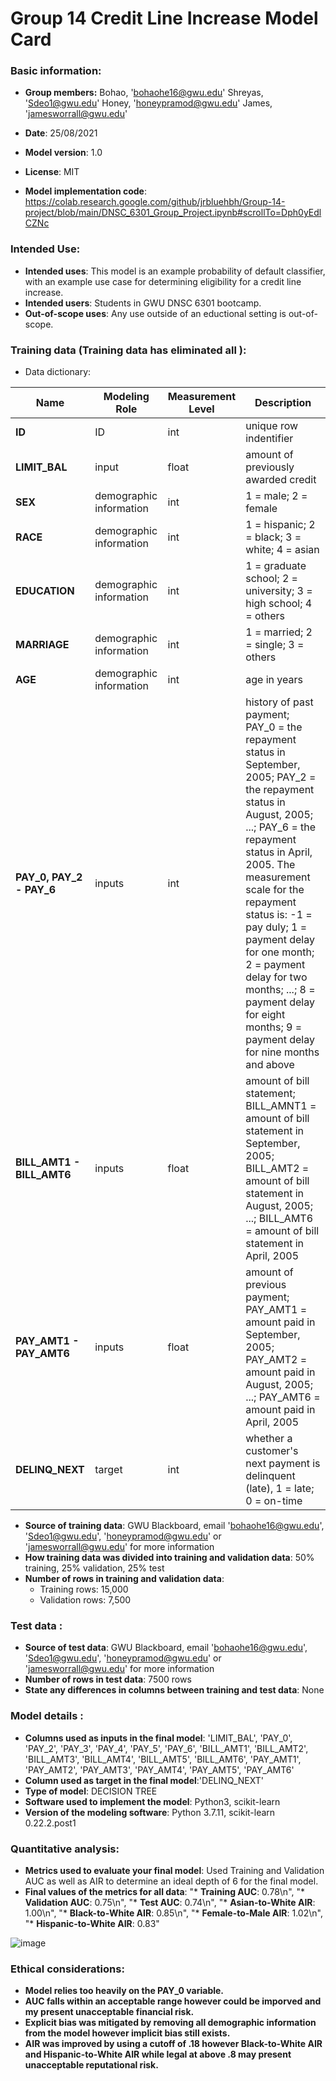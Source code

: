 # Group 14 Credit Line Increase Model Card
### Basic information:

* **Group members:**
      Bohao,     'bohaohe16@gwu.edu'
      Shreyas,   'Sdeo1@gwu.edu'
      Honey,     'honeypramod@gwu.edu'
      James,     'jamesworrall@gwu.edu'
      
* **Date**: 25/08/2021
* **Model version**: 1.0
* **License**: MIT
* **Model implementation code**: https://colab.research.google.com/github/jrbluehbh/Group-14-project/blob/main/DNSC_6301_Group_Project.ipynb#scrollTo=Dph0yEdlCZNc
    
### Intended Use: 
     
* **Intended uses**: This model is an example probability of default classifier, with an example use case for determining eligibility for a credit line increase. 
* **Intended users**: Students in GWU DNSC 6301 bootcamp.
* **Out-of-scope uses**: Any use outside of an eductional setting is out-of-scope.
        
### Training data (Training data has eliminated all ):

 
* Data dictionary: 
    
| Name | Modeling Role | Measurement Level| Description|
| ---- | ------------- | ---------------- | ---------- |
|**ID**| ID | int | unique row indentifier |
| **LIMIT_BAL** | input | float | amount of previously awarded credit |
| **SEX** | demographic information | int | 1 = male; 2 = female
| **RACE** | demographic information | int | 1 = hispanic; 2 = black; 3 = white; 4 = asian |
| **EDUCATION** | demographic information | int | 1 = graduate school; 2 = university; 3 = high school; 4 = others |
| **MARRIAGE** | demographic information | int | 1 = married; 2 = single; 3 = others |
| **AGE** | demographic information | int | age in years |
| **PAY_0, PAY_2 - PAY_6** | inputs | int | history of past payment; PAY_0 = the repayment status in September, 2005; PAY_2 = the repayment status in August, 2005; ...; PAY_6 = the repayment status in April, 2005. The measurement scale for the repayment status is: -1 = pay duly; 1 = payment delay for one month; 2 = payment delay for two months; ...; 8 = payment delay for eight months; 9 = payment delay for nine months and above |
| **BILL_AMT1 - BILL_AMT6** | inputs | float | amount of bill statement; BILL_AMNT1 = amount of bill statement in September, 2005; BILL_AMT2 = amount of bill statement in August, 2005; ...; BILL_AMT6 = amount of bill statement in April, 2005 |
| **PAY_AMT1 - PAY_AMT6** | inputs | float | amount of previous payment; PAY_AMT1 = amount paid in September, 2005; PAY_AMT2 = amount paid in August, 2005; ...; PAY_AMT6 = amount paid in April, 2005 |
| **DELINQ_NEXT**| target | int | whether a customer's next payment is delinquent (late), 1 = late; 0 = on-time |

* **Source of training data**: GWU Blackboard, email 'bohaohe16@gwu.edu', 'Sdeo1@gwu.edu', 'honeypramod@gwu.edu' or 'jamesworrall@gwu.edu' for more information
* **How training data was divided into training and validation data**: 50% training, 25% validation, 25% test
* **Number of rows in training and validation data**:
  * Training rows: 15,000
  * Validation rows: 7,500

        
### Test data :

* **Source of test data**: GWU Blackboard, email 'bohaohe16@gwu.edu', 'Sdeo1@gwu.edu', 'honeypramod@gwu.edu' or 'jamesworrall@gwu.edu' for more information
* **Number of rows in test data**: 7500 rows
* **State any differences in columns between training and test data**: None
    
### Model details : 

* **Columns used as inputs in the final model**:
'LIMIT_BAL', 'PAY_0', 'PAY_2', 'PAY_3', 'PAY_4', 'PAY_5', 'PAY_6', 'BILL_AMT1', 'BILL_AMT2', 'BILL_AMT3', 'BILL_AMT4', 'BILL_AMT5', 'BILL_AMT6', 'PAY_AMT1', 'PAY_AMT2', 'PAY_AMT3', 'PAY_AMT4', 'PAY_AMT5', 'PAY_AMT6'
* **Column used as target in the final model**:'DELINQ_NEXT'
* **Type of model**: DECISION TREE
* **Software used to implement the model**: Python3, scikit-learn
* **Version of the modeling software**: Python 3.7.11, scikit-learn 0.22.2.post1
    
### Quantitative analysis:

* **Metrics used to evaluate your final model**: Used Training and Validation AUC as well as AIR to determine an ideal depth of 6 for the final model. 
* **Final values of the metrics for all data**: 
"* **Training AUC**: 0.78\n",
"* **Validation AUC**: 0.75\n",
"* **Test AUC**: 0.74\n",
"* **Asian-to-White AIR**: 1.00\n",
"* **Black-to-White AIR**: 0.85\n",
"* **Female-to-Male AIR**: 1.02\n",
"* **Hispanic-to-White AIR**: 0.83"

![image](https://user-images.githubusercontent.com/89275341/130871845-cf31bfb1-5b26-47d1-999b-b1cb9a504b53.png)

### Ethical considerations: 
        
* **Model relies too heavily on the PAY_0 variable.**
* **AUC falls within an acceptable range however could be imporved and my present unacceptable financial risk.**
* **Explicit bias was mitigated by removing all demographic information from the model however implicit bias still exists.** 
* **AIR was improved by using a cutoff of .18 however Black-to-White AIR and Hispanic-to-White AIR while legal at above .8 may present unacceptable                         reputational risk.**

